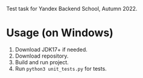 Test task for Yandex Backend School, Autumn  2022.

# Usage (on Windows)

1. Download JDK17+ if needed.
2. Download repository.
3. Build and run project.
4. Run `python3 unit_tests.py` for tests.